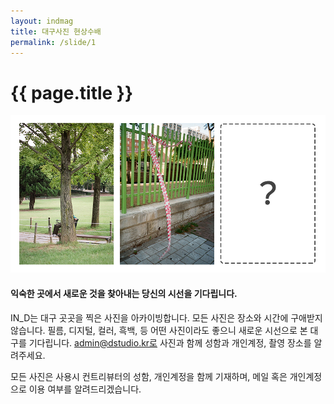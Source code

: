 ```yaml
---
layout: indmag
title: 대구사진 현상수배
permalink: /slide/1
---
```

# {{ page.title }}
![1](/assets/images/slide/1.jpg)

#### 익숙한 곳에서 새로운 것을 찾아내는 당신의 시선을 기다립니다.

IN_D는 대구 곳곳을 찍은 사진을 아카이빙합니다. 모든 사진은 장소와 시간에 구애받지 않습니다. 필름, 디지털, 컬러, 흑백, 등 어떤 사진이라도 좋으니 새로운 시선으로 본 대구를 기다립니다. admin@dstudio.kr로 사진과 함께 성함과 개인계정, 촬영 장소를 알려주세요.

모든 사진은 사용시 컨트리뷰터의 성함, 개인계정을 함께 기재하며, 메일 혹은 개인계정으로 이용 여부를 알려드리겠습니다.

